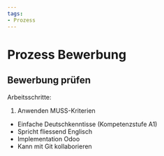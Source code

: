 ```yaml
---
tags:
- Prozess
---
```

# Prozess Bewerbung

## Bewerbung prüfen

Arbeitsschritte:
1. Anwenden MUSS-Kriterien

* Einfache Deutschkenntisse (Kompetenzstufe A1)
* Spricht fliessend Englisch
* Implementation Odoo
* Kann mit Git kollaborieren